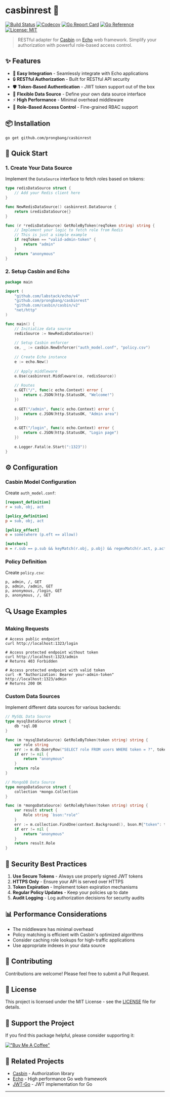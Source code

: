 # casbinrest 🔐

[![Build Status](http://img.shields.io/travis/prongbang/casbinrest.svg)](https://travis-ci.org/prongbang/casbinrest)
[![Codecov](https://img.shields.io/codecov/c/github/prongbang/casbinrest.svg)](https://codecov.io/gh/prongbang/casbinrest)
[![Go Report Card](https://goreportcard.com/badge/github.com/prongbang/casbinrest)](https://goreportcard.com/report/github.com/prongbang/casbinrest)
[![Go Reference](https://pkg.go.dev/badge/github.com/prongbang/casbinrest.svg)](https://pkg.go.dev/github.com/prongbang/casbinrest)
[![License: MIT](https://img.shields.io/badge/License-MIT-yellow.svg)](https://opensource.org/licenses/MIT)

> RESTful adapter for [Casbin](https://github.com/casbin/casbin) on [Echo](https://github.com/labstack/echo) web framework. Simplify your authorization with powerful role-based access control.

## ✨ Features

- 🚀 **Easy Integration** - Seamlessly integrate with Echo applications
- 🔒 **RESTful Authorization** - Built for RESTful API security
- 🛡️ **Token-Based Authentication** - JWT token support out of the box
- 🔌 **Flexible Data Source** - Define your own data source interface
- ⚡ **High Performance** - Minimal overhead middleware
- 🎯 **Role-Based Access Control** - Fine-grained RBAC support

## 📦 Installation

```shell
go get github.com/prongbang/casbinrest
```

## 🚀 Quick Start

### 1. Create Your Data Source

Implement the `DataSource` interface to fetch roles based on tokens:

```go
type redisDataSource struct {
    // Add your Redis client here
}

func NewRedisDataSource() casbinrest.DataSource {
    return &redisDataSource{}
}

func (r *redisDataSource) GetRoleByToken(reqToken string) string {
    // Implement your logic to fetch role from Redis
    // This is just a simple example
    if reqToken == "valid-admin-token" {
        return "admin"
    }
    return "anonymous"
}
```

### 2. Setup Casbin and Echo

```go
package main

import (
    "github.com/labstack/echo/v4"
    "github.com/prongbang/casbinrest"
    "github.com/casbin/casbin/v2"
    "net/http"
)

func main() {
    // Initialize data source
    redisSource := NewRedisDataSource()
    
    // Setup Casbin enforcer
    ce, _ := casbin.NewEnforcer("auth_model.conf", "policy.csv")
    
    // Create Echo instance
    e := echo.New()
    
    // Apply middleware
    e.Use(casbinrest.Middleware(ce, redisSource))
    
    // Routes
    e.GET("/", func(c echo.Context) error {
        return c.JSON(http.StatusOK, "Welcome!")
    })
    
    e.GET("/admin", func(c echo.Context) error {
        return c.JSON(http.StatusOK, "Admin area")
    })
    
    e.GET("/login", func(c echo.Context) error {
        return c.JSON(http.StatusOK, "Login page")
    })
    
    e.Logger.Fatal(e.Start(":1323"))
}
```

## ⚙️ Configuration

### Casbin Model Configuration

Create `auth_model.conf`:

```ini
[request_definition]
r = sub, obj, act

[policy_definition]
p = sub, obj, act

[policy_effect]
e = some(where (p.eft == allow))

[matchers]
m = r.sub == p.sub && keyMatch(r.obj, p.obj) && regexMatch(r.act, p.act)
```

### Policy Definition

Create `policy.csv`:

```csv
p, admin, /, GET
p, admin, /admin, GET
p, anonymous, /login, GET
p, anonymous, /, GET
```

## 🔍 Usage Examples

### Making Requests

```shell
# Access public endpoint
curl http://localhost:1323/login

# Access protected endpoint without token
curl http://localhost:1323/admin
# Returns 403 Forbidden

# Access protected endpoint with valid token
curl -H "Authorization: Bearer your-admin-token" http://localhost:1323/admin
# Returns 200 OK
```

### Custom Data Sources

Implement different data sources for various backends:

```go
// MySQL Data Source
type mysqlDataSource struct {
    db *sql.DB
}

func (m *mysqlDataSource) GetRoleByToken(token string) string {
    var role string
    err := m.db.QueryRow("SELECT role FROM users WHERE token = ?", token).Scan(&role)
    if err != nil {
        return "anonymous"
    }
    return role
}

// MongoDB Data Source
type mongoDataSource struct {
    collection *mongo.Collection
}

func (m *mongoDataSource) GetRoleByToken(token string) string {
    var result struct {
        Role string `bson:"role"`
    }
    err := m.collection.FindOne(context.Background(), bson.M{"token": token}).Decode(&result)
    if err != nil {
        return "anonymous"
    }
    return result.Role
}
```

## 🔐 Security Best Practices

1. **Use Secure Tokens** - Always use properly signed JWT tokens
2. **HTTPS Only** - Ensure your API is served over HTTPS
3. **Token Expiration** - Implement token expiration mechanisms
4. **Regular Policy Updates** - Keep your policies up to date
5. **Audit Logging** - Log authorization decisions for security audits

## 📊 Performance Considerations

- The middleware has minimal overhead
- Policy matching is efficient with Casbin's optimized algorithms
- Consider caching role lookups for high-traffic applications
- Use appropriate indexes in your data source

## 🤝 Contributing

Contributions are welcome! Please feel free to submit a Pull Request.

## 📄 License

This project is licensed under the MIT License - see the [LICENSE](LICENSE) file for details.

## 💖 Support the Project

If you find this package helpful, please consider supporting it:

[!["Buy Me A Coffee"](https://www.buymeacoffee.com/assets/img/custom_images/orange_img.png)](https://www.buymeacoffee.com/prongbang)

## 🔗 Related Projects

- [Casbin](https://github.com/casbin/casbin) - Authorization library
- [Echo](https://github.com/labstack/echo) - High performance Go web framework
- [JWT-Go](https://github.com/golang-jwt/jwt) - JWT implementation for Go

---
